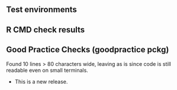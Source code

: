 ## Test environments

## R CMD check results

  
  

## Good Practice Checks (goodpractice pckg)
Found 10 lines > 80 characters wide, leaving as is since code is still readable even on small terminals.


* This is a new release.

